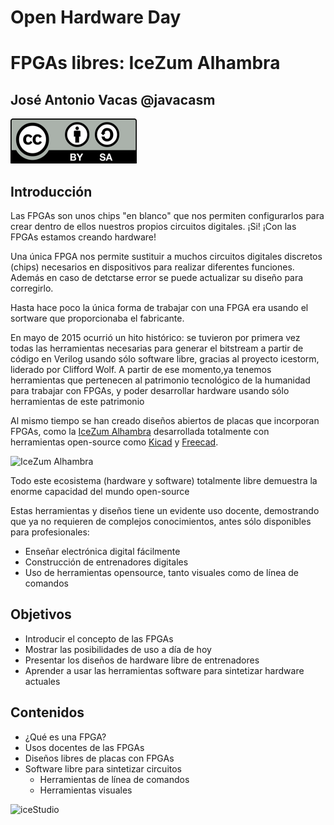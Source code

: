 # Open Hardware Day

#  FPGAs libres: IceZum Alhambra

## José Antonio Vacas @javacasm

![Licencia CC](./images/Licencia_CC.png)

## Introducción

Las FPGAs son unos chips "en blanco" que nos permiten configurarlos para crear dentro de ellos nuestros propios circuitos digitales. ¡Si! ¡Con las FPGAs estamos creando hardware!

Una única FPGA nos permite sustituir a muchos circuitos digitales discretos (chips) necesarios en dispositivos para realizar diferentes funciones. Además en caso de detctarse error se puede actualizar su diseño para corregirlo.

Hasta hace poco la única forma de trabajar con una FPGA era usando el sortware que proporcionaba el fabricante.

En mayo de 2015 ocurrió un hito histórico: se tuvieron por primera vez todas las herramientas necesarias para generar el bitstream a partir de código en Verilog usando sólo software libre, gracias al proyecto icestorm, liderado por Clifford Wolf. A partir de ese momento,ya tenemos herramientas que pertenecen al patrimonio tecnológico de la humanidad para trabajar con FPGAs, y poder desarrollar hardware usando sólo herramientas de este patrimonio

Al mismo tiempo se han creado diseños abiertos de placas que incorporan FPGAs, como la [IceZum Alhambra](https://github.com/FPGAwars/icezum) desarrollada totalmente con herramientas open-source como [Kicad](http://kicad-pcb.org/) y [Freecad](freecadweb.org).

![IceZum Alhambra](https://github.com/FPGAwars/icezum/raw/master/wiki/V1.1-RC1/icezum-alhambra-v1.1.jpg)

Todo este ecosistema (hardware y software) totalmente libre demuestra la enorme capacidad del mundo open-source

Estas herramientas y diseños tiene un evidente uso docente, demostrando que ya no requieren de complejos conocimientos, antes sólo disponibles para profesionales:

* Enseñar electrónica digital fácilmente
* Construcción de entrenadores digitales
* Uso de herramientas opensource, tanto visuales como de línea de comandos

## Objetivos

* Introducir el concepto  de las FPGAs
* Mostrar las posibilidades de uso a día de hoy
* Presentar los diseños de hardware libre de entrenadores
* Aprender a usar las herramientas software para sintetizar hardware actuales

## Contenidos

* ¿Qué es una FPGA?
* Usos docentes de las FPGAs
* Diseños libres de placas con FPGAs
* Software libre para sintetizar circuitos
  * Herramientas de línea de comandos
  * Herramientas visuales

![iceStudio](https://github.com/FPGAwars/icestudio/raw/develop/doc/images/icestudio-0.2-project.png?raw=true)
